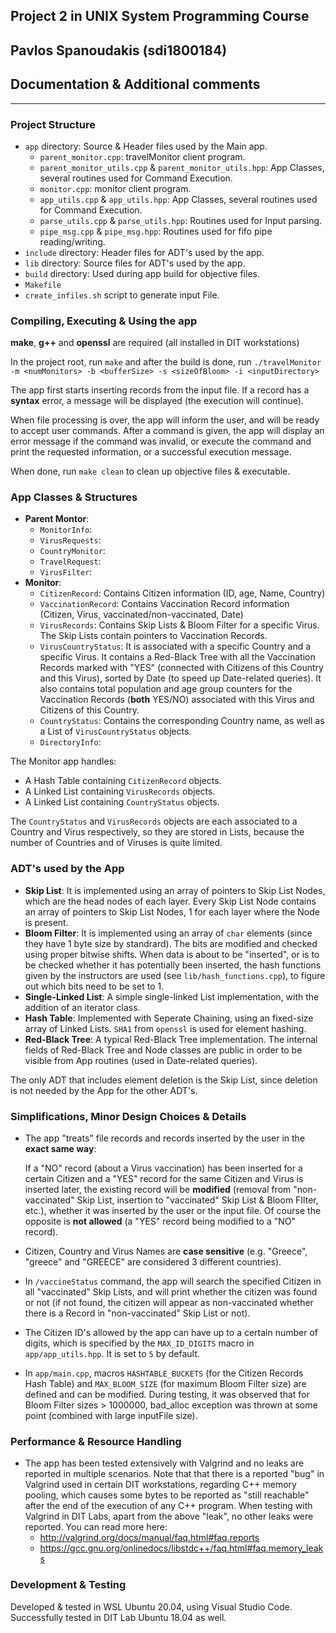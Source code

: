 ## Project 2 in UNIX System Programming Course
## Pavlos Spanoudakis (sdi1800184)
## Documentation & Additional comments
***

### Project Structure
- `app` directory: Source & Header files used by the Main app.
    - `parent_monitor.cpp`: travelMonitor client program.
    - `parent_monitor_utils.cpp` & `parent_monitor_utils.hpp`: App Classes, several routines used for Command Execution.
    - `monitor.cpp`: monitor client program.
    - `app_utils.cpp` & `app_utils.hpp`: App Classes, several routines used for Command Execution.
    - `parse_utils.cpp` & `parse_utils.hpp`: Routines used for Input parsing.
    - `pipe_msg.cpp` & `pipe_msg.hpp`: Routines used for fifo pipe reading/writing.
- `include` directory: Header files for ADT's used by the app.
- `lib` directory: Source files for ADT's used by the app.
- `build` directory: Used during app build for objective files.
- `Makefile`
- `create_infiles.sh` script to generate input File.

### Compiling, Executing & Using the app
**make**, **g++** and **openssl** are required (all installed in DIT workstations)

In the project root, run `make` and after the build is done,
run `./travelMonitor -m <numMonitors> -b <bufferSize> -s <sizeOfBloom> -i <inputDirectory>`

The app first starts inserting records from the input file. If a record
has a **syntax** error, a message will be displayed (the execution will continue).

When file processing is over, the app will inform the user, and will be ready to accept user commands.
After a command is given, the app will display an error message if the command was invalid,
or execute the command and print the requested information, or a successful execution message.

When done, run `make clean` to clean up objective files & executable.

### App Classes & Structures
- **Parent Montor**:
    - `MonitorInfo`:
    - `VirusRequests`:
    - `CountryMonitor`:
    - `TravelRequest`:
    - `VirusFilter`:
- **Monitor**:
    - `CitizenRecord`: Contains Citizen information (ID, age, Name, Country)
    - `VaccinationRecord`: Contains Vaccination Record information (Citizen, Virus, vaccinated/non-vaccinated, Date)
    - `VirusRecords`: Contains Skip Lists & Bloom Filter for a specific Virus. 
                    The Skip Lists contain pointers to Vaccination Records.
    - `VirusCountryStatus`: It is associated with a specific Country and a specific Virus.
                            It contains a Red-Black Tree with all the Vaccination Records marked with "YES"
                            (connected with Citizens of this Country and this Virus),
                            sorted by Date (to speed up Date-related queries).
                            It also contains total population and age group counters for the Vaccination Records
                            (**both** YES/NO) associated with this Virus and Citizens of this Country.
    - `CountryStatus`: Contains the corresponding Country name, as well as
                    a List of `VirusCountryStatus` objects.
    - `DirectoryInfo`: 

The Monitor app handles:
- A Hash Table containing `CitizenRecord` objects.
- A Linked List containing `VirusRecords` objects.
- A Linked List containing `CountryStatus` objects.

The `CountryStatus` and `VirusRecords` objects are each associated to a Country and Virus respectively,
so they are stored in Lists, because the number of Countries and of Viruses is
quite limited.

### ADT's used by the App
- **Skip List**: It is implemented using an array of pointers to Skip List Nodes, which are the head nodes of each layer.
  Every Skip List Node contains an array of pointers to Skip List Nodes, 1 for each layer where the Node is present.
- **Bloom Filter**: It is implemented using an array of `char` elements (since they have 1 byte size by standrard).
  The bits are modified and checked using proper bitwise shifts. When data is about to be "inserted", or is to
  be checked whether it has potentially been inserted, the hash functions given by the instructors are used
  (see `lib/hash_functions.cpp`), to figure out which bits need to be set to 1.
- **Single-Linked List**: A simple single-linked List implementation, with the addition of an iterator class.
- **Hash Table**: Implemented with Seperate Chaining, using an fixed-size array of Linked Lists.
 `SHA1` from `openssl` is used for element hashing.
- **Red-Black Tree**: A typical Red-Black Tree implementation. The internal fields of Red-Black Tree and Node classes
  are public in order to be visible from App routines (used in Date-related queries).

The only ADT that includes element deletion is the Skip List, since deletion is not needed by the App for the other ADT's.

### Simplifications, Minor Design Choices & Details
- The app "treats" file records and records inserted by the user in the **exact same way**:

  If a "NO" record (about a Virus vaccination) has been inserted for a certain Citizen and
  a "YES" record for the same Citizen and Virus is inserted later, the existing record will be **modified**
  (removal from "non-vaccinated" Skip List, insertion to "vaccinated" Skip List & Bloom FIlter, etc.),
  whether it was inserted by the user or the input file. Of course the opposite is **not allowed**
  (a "YES" record being modified to a "NO" record). 
- Citizen, Country and Virus Names are **case sensitive**
  (e.g. "Greece", "greece" and "GREECE" are considered 3 different countries).
- In `/vaccineStatus` command, the app will search the specified Citizen in all "vaccinated" Skip Lists,
  and will print whether the citizen was found or not (if not found, the citizen will appear as non-vaccinated whether
  there is a Record in "non-vaccinated" Skip List or not).
- The Citizen ID's allowed by the app can have up to a certain number of digits,
  which is specified by the `MAX_ID_DIGITS` macro in `app/app_utils.hpp`. It is set to `5` by default.
- In `app/main.cpp`, macros `HASHTABLE_BUCKETS` (for the Citizen Records Hash Table) and `MAX_BLOOM_SIZE`
  (for maximum Bloom Filter size) are defined and can be modified. During testing, it was observed that
  for Bloom Filter sizes > 1000000, bad_alloc exception was thrown at some point (combined with large inputFile size).

### Performance & Resource Handling
- The app has been tested extensively with Valgrind and no leaks are reported in multiple scenarios.
  Note that that there is a reported "bug" in Valgrind used in certain DIT workstations, regarding C++ memory pooling,
  which causes some bytes to be reported as "still reachable" after the end of the execution of any C++ program.
  When testing with Valgrind in DIT Labs, apart from the above "leak", no other leaks were reported.
  You can read more here:
  - http://valgrind.org/docs/manual/faq.html#faq.reports
  - https://gcc.gnu.org/onlinedocs/libstdc++/faq.html#faq.memory_leaks

### Development & Testing
Developed & tested in WSL Ubuntu 20.04, using Visual Studio Code.
Successfully tested in DIT Lab Ubuntu 18.04 as well.
